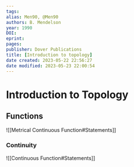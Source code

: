 ```yaml
---
tags: 
alias: Men90, @Men90
authors: B. Mendelson
year: 1990
DOI: 
eprint: 
pages: 
publisher: Dover Publications
title: [Introduction to topology]
date created: 2023-05-22 22:56:27
date modified: 2023-05-23 22:00:54
---
```


# Introduction to Topology

## Functions

![[Metrical Continuous Function#Statements]]

### Continuity

![[Continuous Function#Statements]]